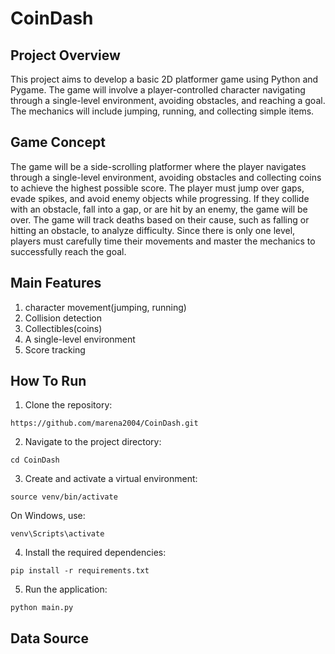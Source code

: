 # CoinDash
## Project Overview
This project aims to develop a basic 2D platformer game using Python and Pygame. The game will involve a player-controlled character navigating through a single-level environment, avoiding obstacles, and reaching a goal. The mechanics will include jumping, running, and collecting simple items.

## Game Concept
The game will be a side-scrolling platformer where the player navigates through a single-level environment, avoiding obstacles and collecting coins to achieve the highest possible score. The player must jump over gaps, evade spikes, and avoid enemy objects while progressing. If they collide with an obstacle, fall into a gap, or are hit by an enemy, the game will be over. The game will track deaths based on their cause, such as falling or hitting an obstacle, to analyze difficulty. Since there is only one level, players must carefully time their movements and master the mechanics to successfully reach the goal.

## Main Features
1. character movement(jumping, running)
2. Collision detection
3. Collectibles(coins)
4. A single-level environment
5. Score tracking

## How To Run
1. Clone the repository:
```
https://github.com/marena2004/CoinDash.git
```
2. Navigate to the project directory:
```
cd CoinDash
```
3. Create and activate a virtual environment:
```
source venv/bin/activate
```
On Windows, use:
```
venv\Scripts\activate
```
4. Install the required dependencies:
```
pip install -r requirements.txt
```
5. Run the application:
```
python main.py
```
## Data Source
